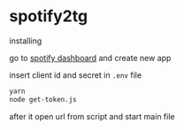 # spotify2tg

installing  

go to [spotify dashboard](https://developer.spotify.com/dashboard/) and create new app  

insert client id and secret in `.env` file  

```bash
yarn
node get-token.js
```

after it open url from script and start main file
